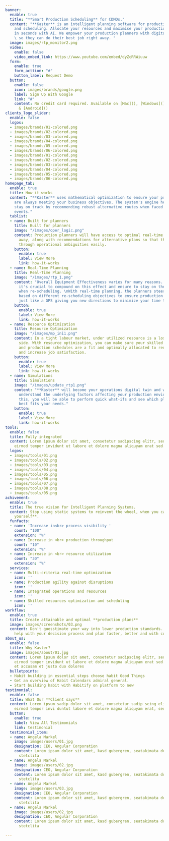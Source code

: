 ```yaml
---
banner:
  enable: true
  title: "**Smart Production Scheduling** for CDMOs."
  content: "**Kaster** is an intelligent planning software for production planning
    and scheduling. Allocate your resources and maximise your production throughput
    in seconds with AI. We empower your production planners with digital tools to
    \ so they can do their best job right away. "
  image: images/rtp_monitor2.png
  video:
    enable: false
    video_embed_link: https://www.youtube.com/embed/dyZcRRWiuuw
  form:
    enable: true
    form_acttion: "#"
    button_label: Request Demo
  button:
    enable: false
    icon: images/brands/google.png
    label: Sign Up With Google
    link: "#"
    content: No credit card required. Available on [Mac](), [Windows](), [iOS](),
      & [Android]()
clients_logo_slider:
  enable: false
  logos:
  - images/brands/01-colored.png
  - images/brands/02-colored.png
  - images/brands/03-colored.png
  - images/brands/04-colored.png
  - images/brands/05-colored.png
  - images/brands/06-colored.png
  - images/brands/01-colored.png
  - images/brands/02-colored.png
  - images/brands/03-colored.png
  - images/brands/04-colored.png
  - images/brands/05-colored.png
  - images/brands/06-colored.png
homepage_tab:
  enable: true
  title: How it works
  content: "**Kaster** uses mathematical optimization to ensure your production plans
    are always meeting your business objectives. The system's engine helps your team
    stay on track by recommending robust alternative routes when faced with unexpected
    events."
  tablist:
  - name: Built for planners
    title: Built for planners
    image: "/images/oper_logic.png"
    content: Production planners will have access to optimal real-time plans right
      away, along with recommendations for alternative plans so that they can navigate
      through operational ambiguities easily.
    button:
      enable: true
      label: View More
      link: how-it-works
  - name: Real-Time Planning
    title: Real-Time Planning
    image: "/images/rtp_1.png"
    content: "Overall Equipment Effectiveness varies for many reasons. This is why
      it's crucial to compound on this effect and ensure to stay on the right path
      when re-scheduling. \nWith real-time planning, the planners steer their schedules
      based on different re-scheduling objectives to ensure production is kept optimal,
      just like a GPS giving you new directions to minimize your time to arrival."
    button:
      enable: true
      label: View More
      link: how-it-works
  - name: Resource Optimization
    title: Resource Optimization
    image: "/images/mp_ini1.png"
    content: In a tight labour market, under utilized resource is a loss on every
      side. With resource optimization, you can make sure your skilled labour schedules
      and production schedules are a fit and optimally allocated to reduce overtime
      and increase job satisfaction.
    button:
      enable: true
      label: View More
      link: how-it-works
  - name: Simulations
    title: Simulations
    image: "/images/update_rtp1.png"
    content: "**Kaster** will become your operations digital twin and will help you
      understand the underlying factors affecting your production environment. With
      this, you will be able to perform quick what-ifs and see which planning scenario
      best fits your needs."
    button:
      enable: true
      label: View More
      link: how-it-works
tools:
  enable: false
  title: Fully integrated
  content: Lorem ipsum dolor sit amet, consetetur sadipscing elitr, sed diam nonumy
    eirmod tempor invidunt ut labore et dolore magna aliquyam erat sed.
  logos:
  - images/tools/01.png
  - images/tools/02.png
  - images/tools/03.png
  - images/tools/04.png
  - images/tools/05.png
  - images/tools/06.png
  - images/tools/07.png
  - images/tools/08.png
  - images/tools/05.png
achivement:
  enable: true
  title: The true vision for Intelligent Planning Systems.
  content: Stop using static systems to reinvent the wheel, when you can **steer it
    yourself**.
  funfacts:
  - name: 'Increase in<br> process visibility '
    count: "100"
    extension: "%"
  - name: Increase in <br> production throughput
    count: "10"
    extension: "%"
  - name: Increase in <br> resource utilization
    count: "30"
    extension: "%"
  services:
  - name: Multi-criteria real-time optimization
    icon: ''
  - name: Production agility against disruptions
    icon: ''
  - name: Integrated operations and resources
    icon: ''
  - name: Skilled resources optimization and scheduling
    icon: ''
workflow:
  enable: true
  title: Create attainable and optimal **production plans**
  image: images/screenshots/03.png
  content: Don't guesstimate your way into lower production standards. Let Kaster
    help with your decision process and plan faster, better and with confidence.
about_us:
  enable: false
  title: Why Kaster?
  image: images/about/01.jpg
  content: Lorem ipsum dolor sit amet, consetetur sadipscing elitr, sed diam nonumy
    eirmod tempor invidunt ut labore et dolore magna aliquyam erat sed. At vero eos
    et accusam et justo duo dolores
  bulletpoints:
  - Habit building in essential steps choose habit Good Things
  - Get an overview of Habit Calendars admiral general.
  - Start building habit with Habitify on platform to new
testimonial:
  enable: false
  title: What Our **Client says**
  content: Lorem ipsum sadip dolor sit amet, consetetur sadip scing elitr, diam nonumy
    eirmod tempor invi duntut labore et dolore magna aliquyam erat, sed diam
  button:
    enable: true
    label: View All Testimonials
    link: testimonial
  testimonial_item:
  - name: Angela Markel
    image: images/users/01.jpg
    designation: CEO, Angular Corporation
    content: Lorem ipsum dolor sit amet, kasd gubergren, seatakimata dolores et rebum
      stetclita
  - name: Angela Markel
    image: images/users/02.jpg
    designation: CEO, Angular Corporation
    content: Lorem ipsum dolor sit amet, kasd gubergren, seatakimata dolores et rebum
      stetclita
  - name: Angela Markel
    image: images/users/03.jpg
    designation: CEO, Angular Corporation
    content: Lorem ipsum dolor sit amet, kasd gubergren, seatakimata dolores et rebum
      stetclita
  - name: Angela Markel
    image: images/users/02.jpg
    designation: CEO, Angular Corporation
    content: Lorem ipsum dolor sit amet, kasd gubergren, seatakimata dolores et rebum
      stetclita

---
```


